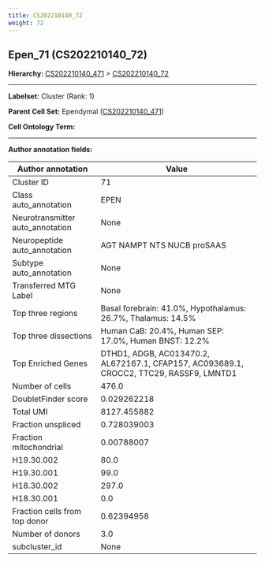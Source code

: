 ```yaml
---
title: CS202210140_72
weight: 72
---
```

## Epen_71 (CS202210140_72)
<b>Hierarchy: </b>
[CS202210140_471](cell_sets/CS202210140_471.md) >
[CS202210140_72](cell_sets/CS202210140_72.md)

---


**Labelset:** Cluster (Rank: 1)

**Parent Cell Set:** Ependymal ([CS202210140_471](cell_sets/CS202210140_471.md))



**Cell Ontology Term:** 

[MARKER GENES.]: #


---

[TRANSFERRED ANNOTATIONS.]: #


[AUTHOR ANNOTATION FIELDS.]: #


**Author annotation fields:**

| Author annotation | Value |
|-------------------|-------|
|Cluster ID|71|
|Class auto_annotation|EPEN|
|Neurotransmitter auto_annotation|None|
|Neuropeptide auto_annotation|AGT NAMPT NTS NUCB proSAAS|
|Subtype auto_annotation|None|
|Transferred MTG Label|None|
|Top three regions|Basal forebrain: 41.0%, Hypothalamus: 26.7%, Thalamus: 14.5%|
|Top three dissections|Human CaB: 20.4%, Human SEP: 17.0%, Human BNST: 12.2%|
|Top Enriched Genes|DTHD1, ADGB, AC013470.2, AL672167.1, CFAP157, AC093689.1, CROCC2, TTC29, RASSF9, LMNTD1|
|Number of cells|476.0|
|DoubletFinder score|0.029262218|
|Total UMI|8127.455882|
|Fraction unspliced|0.728039003|
|Fraction mitochondrial|0.00788007|
|H19.30.002|80.0|
|H19.30.001|99.0|
|H18.30.002|297.0|
|H18.30.001|0.0|
|Fraction cells from top donor|0.62394958|
|Number of donors|3.0|
|subcluster_id|None|
